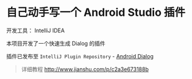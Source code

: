 # 自己动手写一个 Android Studio 插件

开发工具： IntelliJ IDEA

本项目开发了一个快速生成 Dialog 的插件

插件已发布至 `IntelliJ Plugin Repository` - [Android Dialog](https://plugins.jetbrains.com/plugin/9961-android-dialog)

>详细教程 http://www.jianshu.com/p/c2a3e673188b

